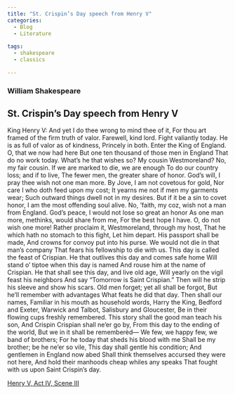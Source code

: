 ```yaml
---
title: "St. Crispin’s Day speech from Henry V"
categories:
  - Blog
  - Literature
  
tags:
  - shakespeare
  - classics
  
--- 
```


### William Shakespeare

## St. Crispin’s Day speech from Henry V

King Henry V: And yet I do thee wrong to mind thee of it,
For thou art framed of the firm truth of valor.
Farewell, kind lord. Fight valiantly today.
He is as full of valor as of kindness,
Princely in both.
Enter the King of England.
O, that we now had here
But one ten thousand of those men in England
That do no work today.
What’s he that wishes so?
My cousin Westmoreland? No, my fair cousin.
If we are marked to die, we are enough
To do our country loss; and if to live,
The fewer men, the greater share of honor.
God’s will, I pray thee wish not one man more.
By Jove, I am not covetous for gold,
Nor care I who doth feed upon my cost;
It yearns me not if men my garments wear;
Such outward things dwell not in my desires.
But if it be a sin to covet honor,
I am the most offending soul alive.
No, ’faith, my coz, wish not a man from England.
God’s peace, I would not lose so great an honor
As one man more, methinks, would share from me,
For the best hope I have. O, do not wish one more!
Rather proclaim it, Westmoreland, through my host,
That he which hath no stomach to this fight,
Let him depart. His passport shall be made,
And crowns for convoy put into his purse.
We would not die in that man’s company
That fears his fellowship to die with us.
This day is called the feast of Crispian.
He that outlives this day and comes safe home
Will stand o’ tiptoe when this day is named
And rouse him at the name of Crispian.
He that shall see this day, and live old age,
Will yearly on the vigil feast his neighbors
And say “Tomorrow is Saint Crispian.”
Then will he strip his sleeve and show his scars.
Old men forget; yet all shall be forgot,
But he’ll remember with advantages
What feats he did that day. Then shall our names,
Familiar in his mouth as household words,
Harry the King, Bedford and Exeter,
Warwick and Talbot, Salisbury and Gloucester,
Be in their flowing cups freshly remembered.
This story shall the good man teach his son,
And Crispin Crispian shall ne’er go by,
From this day to the ending of the world,
But we in it shall be rememberèd—
We few, we happy few, we band of brothers;
For he today that sheds his blood with me
Shall be my brother; be he ne’er so vile,
This day shall gentle his condition;
And gentlemen in England now abed
Shall think themselves accursed they were not here,
And hold their manhoods cheap whiles any speaks
That fought with us upon Saint Crispin’s day.

<a href="https://jmp.sh/p8quJy2Z" target="_blank">Henry V, Act IV, Scene III</a>
